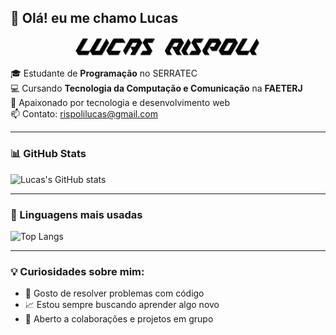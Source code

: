 ## 👋 Olá! eu me chamo Lucas

<p align="center">
  <img src="Lucas Rispoli (1).gif" alt="Lucas animado" width="300"/>
</p>


🎓 Estudante de **Programação** no SERRATEC  
💻 Cursando **Tecnologia da Computação e Comunicação** na **FAETERJ**  
🚀 Apaixonado por tecnologia e desenvolvimento web  
📫 Contato: rispolilucas@gmail.com

---

### 📊 GitHub Stats
![Lucas's GitHub stats](https://github-readme-stats.vercel.app/api?lucasrispoli-github&show_icons=true&theme=tokyonight)

---

### 🧠 Linguagens mais usadas
![Top Langs](https://github-readme-stats.vercel.app/api/top-langs/?lucasrispoli-github&layout=compact&theme=tokyonight)

---

### 💡 Curiosidades sobre mim:
- 🧩 Gosto de resolver problemas com código
- 📈 Estou sempre buscando aprender algo novo
- 🤝 Aberto a colaborações e projetos em grupo
